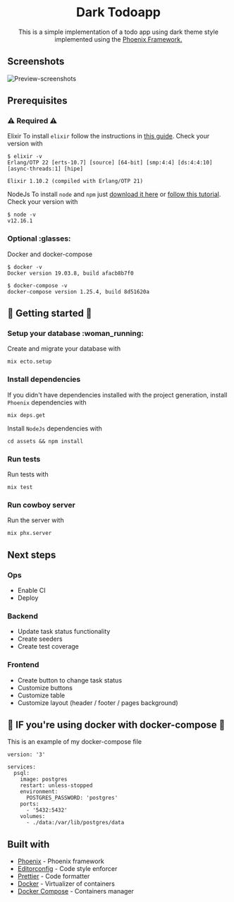 <h1 align="center"> Dark Todoapp </h1>

<p align="center"> This is a simple implementation of a todo app using dark theme style implemented using the
<a href="https://www.phoenixframework.org/"> Phoenix Framework. </a></p>

## Screenshots

![Preview-screenshots](https://github.com/rafaelcascalho/dark-todoapp-phoenix.git/blob/master/screenshots.png)

## Prerequisites

### :warning: Required :warning:

Elixir
To install `elixir` follow the instructions in [this guide](https://elixir-lang.org/install.html).
Check your version with

```
$ elixir -v
Erlang/OTP 22 [erts-10.7] [source] [64-bit] [smp:4:4] [ds:4:4:10] [async-threads:1] [hipe]

Elixir 1.10.2 (compiled with Erlang/OTP 21)
```

NodeJs
To install `node` and `npm` just [download it here](https://nodejs.org/en/) or
[follow this tutorial](https://docs.npmjs.com/downloading-and-installing-node-js-and-npm).
Check your version with

```
$ node -v
v12.16.1
```

### Optional :glasses:

Docker and docker-compose

```
$ docker -v
Docker version 19.03.8, build afacb8b7f0

$ docker-compose -v
docker-compose version 1.25.4, build 8d51620a
```

## :rocket: Getting started :rocket:

### Setup your database :woman_running:

Create and migrate your database with

```
mix ecto.setup
```

### Install dependencies

If you didn't have dependencies installed with the project generation, install `Phoenix` dependencies with

```
mix deps.get
```

Install `NodeJs` dependencies with

```
cd assets && npm install
```

### Run tests

Run tests with

```
mix test
```

### Run cowboy server

Run the server with

```
mix phx.server
```

## Next steps

### Ops

- Enable CI
- Deploy

### Backend

- Update task status functionality
- Create seeders
- Create test coverage

### Frontend

- Create button to change task status
- Customize buttons
- Customize table
- Customize layout (header / footer / pages background)

## :whale: IF you're using docker with docker-compose :whale:

This is an example of my docker-compose file

```
version: '3'

services:
  psql:
    image: postgres
    restart: unless-stopped
    environment:
      POSTGRES_PASSWORD: 'postgres'
    ports:
      - '5432:5432'
    volumes:
      - ./data:/var/lib/postgres/data
```

## Built with

- [Phoenix](https://www.phoenixframework.org/) - Phoenix framework
- [Editorconfig](https://editorconfig.org/) - Code style enforcer
- [Prettier](https://prettier.io/) - Code formatter
- [Docker](https://www.docker.com/) - Virtualizer of containers
- [Docker Compose](https://docs.docker.com/compose/) - Containers manager
